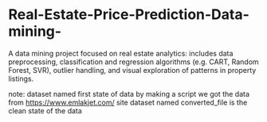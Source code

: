 # Real-Estate-Price-Prediction-Data-mining-
A data mining project focused on real estate analytics: includes data preprocessing, classification and regression algorithms (e.g. CART, Random Forest, SVR), outlier handling, and visual exploration of patterns in property listings.

note:
dataset named first state of data by making a script we got the data from https://www.emlakjet.com/ site
dataset named converted_file is the clean state of the data
